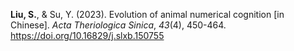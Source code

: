 **Liu, S.**, & Su, Y. (2023). Evolution of animal numerical cognition [in Chinese]. _Acta Theriologica Sinica_, _43_(4), 450-464. https://doi.org/10.16829/j.slxb.150755
